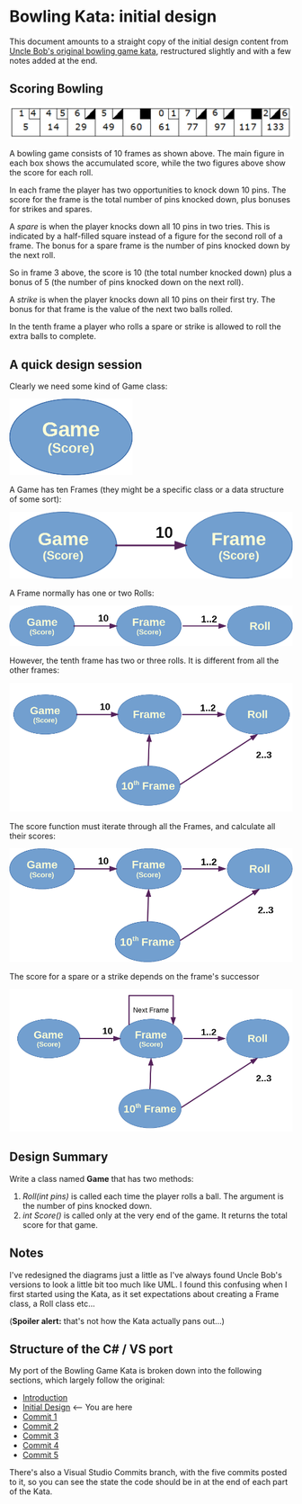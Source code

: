 # Bowling Kata: initial design

This document amounts to a straight copy of the initial design content from [Uncle Bob's original bowling game kata](http://www.butunclebob.com/ArticleS.UncleBob.TheBowlingGameKata), restructured slightly and with a few notes added at the end.

## Scoring Bowling

![Scoring a game of bowling](images/Scoring.png)

A bowling game consists of 10 frames as shown above. The main figure in each box shows the accumulated score, while the two figures above show the score for each roll.

In each frame the player has two opportunities to knock down 10 pins.  The score for the frame is the total number of pins knocked down, plus bonuses for strikes and spares.

A *spare* is when the player knocks down all 10 pins in two tries. This is indicated by a half-filled square instead of a figure for the second roll of a frame. The bonus for a spare frame is the number of pins knocked down by the next roll. 

So in frame 3 above, the score is 10 (the total number knocked down) plus a bonus of 5 (the number of pins knocked down on the next roll).

A *strike* is when the player knocks down all 10 pins on their first try. The bonus for that frame is the value of the next two balls rolled.

In the tenth frame a player who rolls a spare or strike is allowed to roll the extra balls to complete.

## A quick design session

Clearly we need some kind of Game class:

![Basic Game class](images/Design_001_Game.png)

A Game has ten Frames (they might be a specific class or a data structure of some sort):

![Games to Frames](images/Design_002_GameFrame.png)

A Frame normally has one or two Rolls:

![Games, Frames and Rolls](images/Design_003_GameFrameRoll.png)

However, the tenth frame has two or three rolls. It is different from all the other frames:

![10th Frame madness](images/Design_004_10thFrame.png)

The score function must iterate through all the Frames, and calculate all their scores:

![Iterative score function](images/Design_005_IterateScore.png)

The score for a spare or a strike depends on the frame's successor

![Scoring spares and strikes](images/Design_006_NextFrame.png)

## Design Summary

Write a class named **Game** that has two methods:

1. *Roll(int pins)* is called each time the player rolls a ball.  The argument is the number of pins knocked down.
2. *int Score()* is called only at the very end of the game.  It returns the total score for that game.

## Notes

I've redesigned the diagrams just a little as I've always found Uncle Bob's versions to look a little bit too much like UML. I found this confusing when I first started using the Kata, as it set expectations about creating a Frame class, a Roll class etc... 

(**Spoiler alert:** that's not how the Kata actually pans out...)

## Structure of the C# / VS port

My port of the Bowling Game Kata is broken down into the following sections, which largely follow the original:

* [Introduction](README.md) 
* [Initial Design](INITIAL_DESIGN.md) <-- You are here 
* [Commit 1](COMMIT_1.md) 
* [Commit 2](COMMIT_2.md) 
* [Commit 3](COMMIT_3.md) 
* [Commit 4](COMMIT_4.md) 
* [Commit 5](COMMIT_5.md) 

There's also a Visual Studio Commits branch, with the five commits posted to it, so you can see the state the code should be in at the end of each part of the Kata.